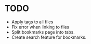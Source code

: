 # TODO

- Apply tags to all files
- Fix error when linking to files
- Split bookmarks page into tabs.
- Create search feature for bookmarks.